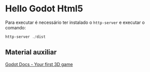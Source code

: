 <h1>Hello Godot Html5</h1>

Para executar é necessário ter instalado o `http-server` e executar o comando:
```powershell
http-server ./dist
```
<h2>Material auxiliar</h2>
<a href="https://docs.godotengine.org/en/stable/getting_started/first_3d_game/index.html#contents">Godot Docs - Your first 3D game</a>
